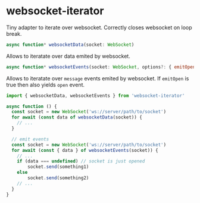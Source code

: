 # websocket-iterator

Tiny adapter to iterate over websocket.
Correctly closes websocket on loop break.

```js
async function* websocketData(socket: WebSocket)
```
Allows to iteratate over data emited by websocket.


```js
async function* websocketEvents(socket: WebSocket, options?: { emitOpen: boolean })
```
Allows to iteratate over `message` events emited by websocket. If `emitOpen` is true then also yields `open` event.

```js
import { websocketData, websocketEvents } from 'websocket-iterator'

async function () {
  const socket = new WebSocket('ws://server/path/to/socket')
  for await (const data of websocketData(socket)) {
  	// ...
  }

  // emit events
  const socket = new WebSocket('ws://server/path/to/socket')
  for await (const { data } of websocketEvents(socket)) {
  	// ...
  	if (data === undefined) // socket is just opened
	    socket.send(something1)
	else
	    socket.send(something2)
	// ...
  }
}
```
